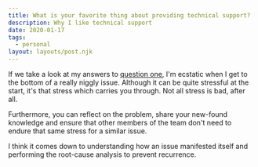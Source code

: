 ```yaml
---
title: What is your favorite thing about providing technical support?
description: Why I like technical support
date: 2020-01-17
tags:
  - personal
layout: layouts/post.njk
---
```

If we take a look at my answers to [question one](/posts/q01), I'm ecstatic when I get to the bottom of a really niggly issue. Although it can be quite stressful at the start, it's that stress which carries you through. Not all stress is bad, after all.

Furthermore, you can reflect on the problem, share your new-found knowledge and ensure that other members of the team don't need to endure that same stress for a similar issue.

I think it comes down to understanding how an issue manifested itself and performing the root-cause analysis to prevent recurrence.